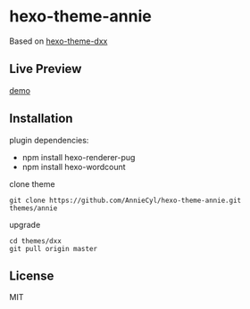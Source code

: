 # hexo-theme-annie

Based on [hexo-theme-dxx](https://shakalaka.xyz/hexo-theme-dxx/)

## Live Preview

[demo](http://anniecyl.github.io) 

## Installation

plugin dependencies:

- npm install hexo-renderer-pug
- npm install hexo-wordcount

clone theme

    git clone https://github.com/AnnieCyl/hexo-theme-annie.git themes/annie

upgrade

    cd themes/dxx
    git pull origin master

## License

MIT
